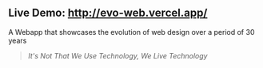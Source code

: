 ## Live Demo: http://evo-web.vercel.app/

A Webapp that showcases the evolution of web design over a period of 30 years

> _It's Not That We Use Technology, We Live Technology_
